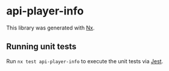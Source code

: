 # api-player-info

This library was generated with [Nx](https://nx.dev).

## Running unit tests

Run `nx test api-player-info` to execute the unit tests via [Jest](https://jestjs.io).

